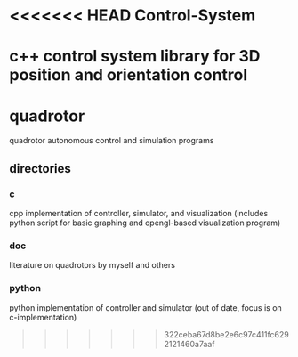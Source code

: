 <<<<<<< HEAD
Control-System
==============

c++ control system library for 3D position and orientation control
=======
# quadrotor

quadrotor autonomous control and simulation programs

## directories

### c
cpp implementation of controller, simulator, and visualization (includes python script for basic graphing and opengl-based visualization program)

### doc
literature on quadrotors by myself and others

### python
python implementation of controller and simulator (out of date, focus is on c-implementation)

>>>>>>> 322ceba67d8be2e6c97c411fc6292121460a7aaf

